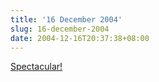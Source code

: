 ```yaml
---
title: '16 December 2004'
slug: 16-december-2004
date: 2004-12-16T20:37:38+08:00
---
```


[Spectacular!](http://www.xdeblas.com/linuxshow/)
